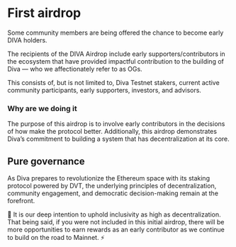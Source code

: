 # First airdrop

Some community members are being offered the chance to become early DIVA holders.

The recipients of the DIVA Airdrop include early supporters/contributors in the ecosystem that have provided impactful contribution to the building of Diva — who we affectionately refer to as OGs.

This consists of, but is not limited to, Diva Testnet stakers, current active community participants, early supporters, investors, and advisors. 

### Why are we doing it

The purpose of this airdrop is to involve early contributors in the decisions of how make the protocol better. Additionally, this airdrop demonstrates Diva’s commitment to building a system that has decentralization at its core. 

## Pure governance

As Diva prepares to revolutionize the Ethereum space with its staking protocol powered by DVT, the underlying principles of decentralization, community engagement, and democratic decision-making remain at the forefront.


<aside>
💠 It is our deep intention to uphold inclusivity as high as decentralization. That being said, if you were not included in this initial airdrop, there will be more opportunities to earn rewards as an early contributor as we continue to build on the road to Mainnet. ⚡️

</aside>
